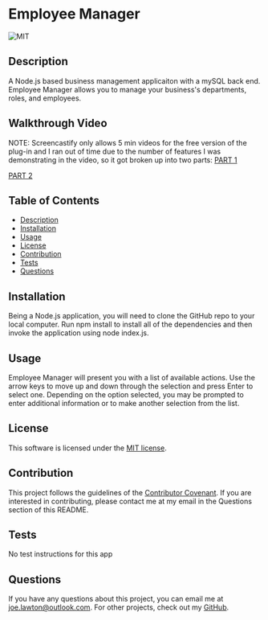 
  # Employee Manager

  ![MIT](https://img.shields.io/badge/license-MIT-brightgreen)

  ## Description
  A Node.js based business management applicaiton with a mySQL back end. Employee Manager allows you to manage your business's departments, roles, and employees.

  ## Walkthrough Video
  NOTE: Screencastify only allows 5 min videos for the free version of the plug-in and I ran out of time due to the number of features I was demonstrating in the video, so it got broken up into two parts:
  [PART 1](https://drive.google.com/file/d/1Mn9_5LdTg1pvjS2kkj2KPM8ZUmOoK-mX/view)
  
  [PART 2](https://drive.google.com/file/d/1Pfbge3JAUeYF_wFdGCmiGM5yYpJCPUa8/view)


  ## Table of Contents
  * [Description](#description)
  * [Installation](#installation)
  * [Usage](#usage)
  * [License](#license)
  * [Contribution](#contribute)
  * [Tests](#tests)
  * [Questions](#questions)

  ## Installation
  Being a Node.js application, you will need to clone the GitHub repo to your local computer. Run npm install to install all of the dependencies and then invoke the application using node index.js.

  ## Usage
  Employee Manager will present you with a list of available actions. Use the arrow keys to move up and down through the selection and press Enter to select one. Depending on the option selected, you may be prompted to enter additional information or to make another selection from the list.

  ## License
  This software is licensed under the [MIT license](https://choosealicense.com/licenses/mit/).

  ## Contribution
  This project follows the guidelines of the [Contributor Covenant](https://www.contributor-covenant.org/version/2/0/code_of_conduct/). If you are interested in contributing, please contact me at my email in the Questions section of this README.
    

  ## Tests
  No test instructions for this app

  ## Questions
  If you have any questions about this project, you can email me at joe.lawton@outlook.com.
  For other projects, check out my [GitHub](https://github.com/jdlawton).

